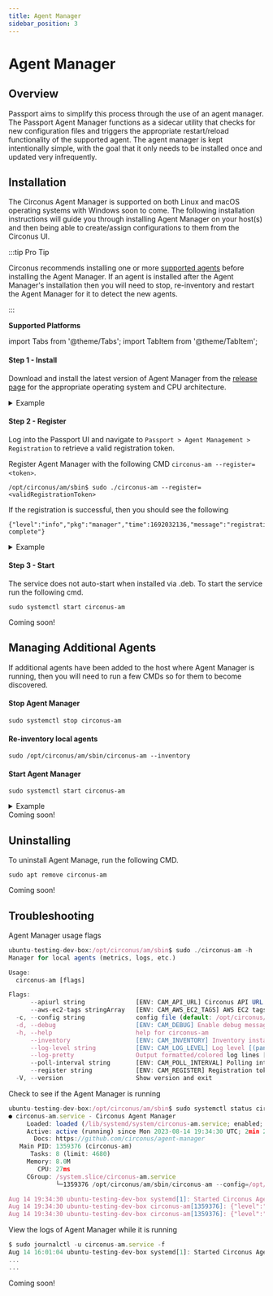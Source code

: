 ```yaml
---
title: Agent Manager
sidebar_position: 3
---
```


# Agent Manager

## Overview

Passport aims to simplify this process through the use of an agent manager. The Passport Agent Manager functions as a sidecar utility that checks for new configuration files and triggers the appropriate restart/reload functionality of the supported agent. The agent manager is kept intentionally simple, with the goal that it only needs to be installed once and updated very infrequently.

## Installation

The Circonus Agent Manager is supported on both Linux and macOS operating systems with Windows soon to come. The following installation instructions will guide you through installing Agent Manager on your host(s) and then being able to create/assign configurations to them from the Circonus UI.

:::tip Pro Tip

Circonus recommends installing one or more [supported agents](*/introduction#supported-agents) before installing the Agent Manager. If an agent is installed after the Agent Manager's installation then you will need to stop, re-inventory and restart the Agent Manager for it to detect the new agents.

:::

**Supported Platforms**

import Tabs from '@theme/Tabs';
import TabItem from '@theme/TabItem';

<Tabs groupId="operating-systems">
  <TabItem value="Linux" label="Linux" default>

#### Step 1 - Install

Download and install the latest version of Agent Manager from the [release page](https://github.com/circonus/agent-manager/releases) for the appropriate operating system and CPU architecture.

<details><summary>Example</summary>
<p>

#### Download the Agent Manager to a folder on your Linux machine and install it.

```jsx title="Linux Ubuntu"
sudo apt install /path/to/downloded/package/circonus-am_x.x.x_amd64.deb
```

</p>
</details>

#### Step 2 - Register

Log into the Passport UI and navigate to `Passport > Agent Management > Registration` to retrieve a valid registration token.

Register Agent Manager with the following CMD `circonus-am --register=<token>`.

```
/opt/circonus/am/sbin$ sudo ./circonus-am --register=<validRegistrationToken>
```

If the registration is successful, then you should see the following

```
{"level":"info","pkg":"manager","time":1692032136,"message":"registration complete"}
```

<details><summary>Example</summary>
<p>

#### Register Agent Manager and confirm the registration token.

```jsx title="Linux Ubuntu"
// highlight-start
ubuntu-testing-dev-box:/opt/circonus/am/sbin$ sudo ./circonus-am --register=<validRegistrationToken>
// highlight-end
{"level":"info","name":"circonus-am","version":"x.x.x","time":1692032134,"message":"starting"}
{"level":"info","time":1692032134,"message":"starting registration"}
{"level":"info","agent":"telegraf","time":1692032136,"message":"found"}
// highlight-start
{"level":"info","pkg":"manager","time":1692032136,"message":"registration complete"}
// highlight-end
```

</p>
</details>

#### Step 3 - Start

The service does not auto-start when installed via .deb. To start the service run the following cmd.

```
sudo systemctl start circonus-am
```

  </TabItem>
  <TabItem value="macOS" label="macOS">
    Coming soon!
  </TabItem>
</Tabs>

## Managing Additional Agents

If additional agents have been added to the host where Agent Manager is running, then you will need to run a few CMDs so for them to become discovered.

<Tabs groupId="operating-systems">
  <TabItem value="Linux" label="Linux" default>

#### Stop Agent Manager

```
sudo systemctl stop circonus-am
```

#### Re-inventory local agents

```
sudo /opt/circonus/am/sbin/circonus-am --inventory
```

#### Start Agent Manager

```
sudo systemctl start circonus-am
```

<details><summary>Example</summary>
<p>

#### Re-inventory Agent Manager and check its status.

```jsx title="Linux Ubuntu"
// highlight-start
ubuntu-testing-dev-box:/opt/circonus/am/etc$ sudo systemctl stop circonus-am
ubuntu-testing-dev-box:/opt/circonus/am/etc$ sudo /opt/circonus/am/sbin/circonus-am --inventory
// highlight-end
{"level":"info","name":"circonus-am","version":"0.1.3","time":1692044346,"message":"starting"}
{"level":"info","agent":"telegraf","time":1692044346,"message":"found"}
{"level":"info","pkg":"manager","time":1692044346,"message":"invetory complete"}
// highlight-start
ubuntu-testing-dev-box:/opt/circonus/am/etc$ sudo systemctl start circonus-am
// highlight-end
ubuntu-testing-dev-box:/opt/circonus/am/etc$ sudo systemctl status circonus-am
● circonus-am.service - Circonus Agent Manager
     Loaded: loaded (/lib/systemd/system/circonus-am.service; enabled; vendor preset: enabled)
     Active: active (running) since Mon 2023-08-14 20:19:14 UTC; 8s ago
       Docs: https://github.com/circonus/agent-manager
   Main PID: 1361941 (circonus-am)
      Tasks: 8 (limit: 4680)
     Memory: 4.6M
        CPU: 3ms
     CGroup: /system.slice/circonus-am.service
             └─1361941 /opt/circonus/am/sbin/circonus-am --config=/opt/circonus/am/etc/circonus-am.yaml

Aug 14 20:19:14 ubuntu-testing-dev-box systemd[1]: Started Circonus Agent Manager.
Aug 14 20:19:14 ubuntu-testing-dev-box circonus-am[1361941]: {"level":"info","name":"circonus-am","version":"0.1.3","time":169204>
Aug 14 20:19:14 ubuntu-testing-dev-box circonus-am[1361941]: {"level":"info","interval":"1m0s","time":1692044354,"message":"start>
lines 1-14/14 (END)
```

</p>
</details>

  </TabItem>
  <TabItem value="macOS" label="macOS">
    Coming soon!
  </TabItem>
</Tabs>

## Uninstalling

<Tabs groupId="operating-systems">
  <TabItem value="Linux" label="Linux" default>
   
To uninstall Agent Manage, run the following CMD.

```
sudo apt remove circonus-am
```

  </TabItem>
  <TabItem value="macOS" label="macOS">
    Coming soon!
  </TabItem>
</Tabs>

## Troubleshooting

<Tabs groupId="operating-systems">
  <TabItem value="Linux" label="Linux" default>
   
Agent Manager usage flags

```jsx {1} title="Linux Ubuntu" showLineNumbers
ubuntu-testing-dev-box:/opt/circonus/am/sbin$ sudo ./circonus-am -h
Manager for local agents (metrics, logs, etc.)

Usage:
  circonus-am [flags]

Flags:
      --apiurl string              [ENV: CAM_API_URL] Circonus API URL (default "https://web-api.svcs-np.circonus.net/collectors/v1")
      --aws-ec2-tags stringArray   [ENV: CAM_AWS_EC2_TAGS] AWS EC2 tags for registration meta data
  -c, --config string              config file (default: /opt/circonus/am/etc/circonus-am.yaml|.json|.toml)
  -d, --debug                      [ENV: CAM_DEBUG] Enable debug messages
  -h, --help                       help for circonus-am
      --inventory                  [ENV: CAM_INVENTORY] Inventory installed collectors
      --log-level string           [ENV: CAM_LOG_LEVEL] Log level [(panic|fatal|error|warn|info|debug|disabled)] (default "info")
      --log-pretty                 Output formatted/colored log lines [ignored on windows]
      --poll-interval string       [ENV: CAM_POLL_INTERVAL] Polling interval for actions (default "60s")
      --register string            [ENV: CAM_REGISTER] Registration token
  -V, --version                    Show version and exit
```

Check to see if the Agent Manager is running

```jsx {1} title="Linux Ubuntu" showLineNumbers
ubuntu-testing-dev-box:/opt/circonus/am/sbin$ sudo systemctl status circonus-am
● circonus-am.service - Circonus Agent Manager
     Loaded: loaded (/lib/systemd/system/circonus-am.service; enabled; vendor preset: enabled)
     Active: active (running) since Mon 2023-08-14 19:34:30 UTC; 2min 23s ago
       Docs: https://github.com/circonus/agent-manager
   Main PID: 1359376 (circonus-am)
      Tasks: 8 (limit: 4680)
     Memory: 8.0M
        CPU: 27ms
     CGroup: /system.slice/circonus-am.service
             └─1359376 /opt/circonus/am/sbin/circonus-am --config=/opt/circonus/am/etc/circonus-am.yaml

Aug 14 19:34:30 ubuntu-testing-dev-box systemd[1]: Started Circonus Agent Manager.
Aug 14 19:34:30 ubuntu-testing-dev-box circonus-am[1359376]: {"level":"info","name":"circonus-am","version":"0.1.3","time":1692041670,"message":"starting"}
Aug 14 19:34:30 ubuntu-testing-dev-box circonus-am[1359376]: {"level":"info","interval":"1m0s","time":1692041670,"message":"starting poller"}
```

View the logs of Agent Manager while it is running

```jsx {1} title="Linux Ubuntu"
$ sudo journalctl -u circonus-am.service -f
Aug 14 16:01:04 ubuntu-testing-dev-box systemd[1]: Started Circonus Agent Manager.
...
...
```

  </TabItem>
  <TabItem value="macOS" label="macOS">
    Coming soon!
  </TabItem>
</Tabs>
